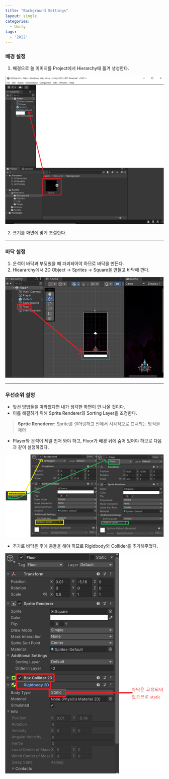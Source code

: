 ```yaml
---
title: "Background Settings"
layout: single
categories:
  - Unity
tags:
  - '2022'
---
```


### 배경 설정
1. 배경으로 쓸 이미지를 Project에서 Hierarchy에 옮겨 생성한다.

![background](/assets/images/2022_Background(1).png)

2. 크기를 화면에 맞게 조절한다.

---

### 바닥 설정
1. 운석이 바닥과 부딪혔을 때 파괴되어야 하므로 바닥을 만든다.
2. Hieararchy에서 2D Object -> Sprites -> Square을 만들고 바닥에 깐다.

![Floor](/assets/images/2022_Floor.png)

---

### 우선순위 설정
- 앞선 방법들을 따라왔다면 내가 생각한 화면이 안 나올 것이다.
- 이를 해결하기 위해 Sprite Renderer의 Sorting Layer을 조정한다.

> **Sprtie Renederer**: Sprite를 렌더링하고 씬에서 시각적으로 표시되는 방식을 제어

- Player와 운석이 제일 먼저 와야 하고, Floor가 배경 뒤에 숨어 있어야 하므로 다음과 같이 설정하였다.

![SortingLayer](/assets/images/2022_Background.png)

- 추가로 바닥은 후에 충돌을 해야 하므로 Rigidbody와 Collider를 추가해주었다. 

![Floor2](/assets/images/2022_Floor1.png)
